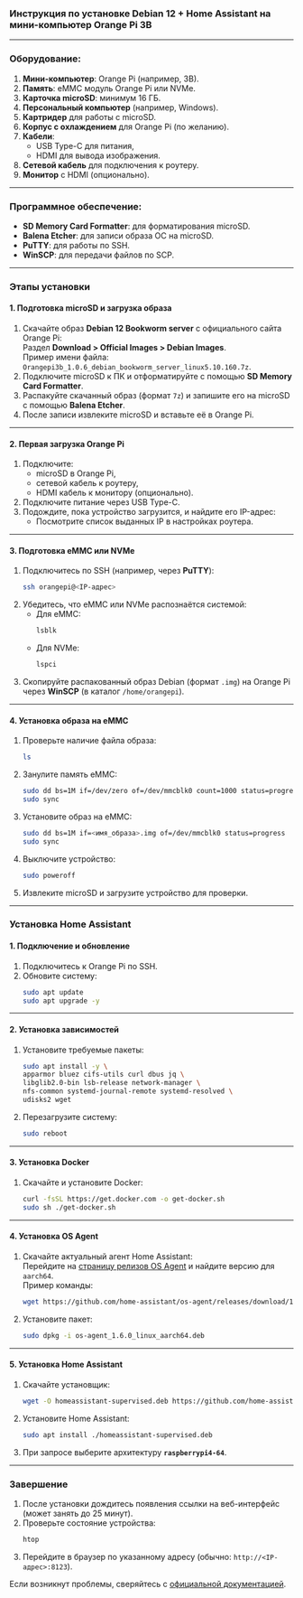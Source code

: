 ### Инструкция по установке Debian 12 + Home Assistant на мини-компьютер Orange Pi 3B

---

### Оборудование:
1. **Мини-компьютер**: Orange Pi (например, 3B).  
2. **Память**: eMMC модуль Orange Pi или NVMe.  
3. **Карточка microSD**: минимум 16 ГБ.  
4. **Персональный компьютер** (например, Windows).  
5. **Картридер** для работы с microSD.  
6. **Корпус с охлаждением** для Orange Pi (по желанию).  
7. **Кабели**:  
   - USB Type-C для питания,  
   - HDMI для вывода изображения.  
8. **Сетевой кабель** для подключения к роутеру.  
9. **Монитор** с HDMI (опционально).  

---

### Программное обеспечение:
- **SD Memory Card Formatter**: для форматирования microSD.  
- **Balena Etcher**: для записи образа ОС на microSD.  
- **PuTTY**: для работы по SSH.  
- **WinSCP**: для передачи файлов по SCP.  

---

### Этапы установки

#### 1. Подготовка microSD и загрузка образа
1. Скачайте образ **Debian 12 Bookworm server** с официального сайта Orange Pi:  
   Раздел **Download > Official Images > Debian Images**.  
   Пример имени файла: `Orangepi3b_1.0.6_debian_bookworm_server_linux5.10.160.7z`.  
2. Подключите microSD к ПК и отформатируйте с помощью **SD Memory Card Formatter**.  
3. Распакуйте скачанный образ (формат `7z`) и запишите его на microSD с помощью **Balena Etcher**.  
4. После записи извлеките microSD и вставьте её в Orange Pi.  

---

#### 2. Первая загрузка Orange Pi
1. Подключите:  
   - microSD в Orange Pi,  
   - сетевой кабель к роутеру,  
   - HDMI кабель к монитору (опционально).  
2. Подключите питание через USB Type-C.  
3. Подождите, пока устройство загрузится, и найдите его IP-адрес:  
   - Посмотрите список выданных IP в настройках роутера.  

---

#### 3. Подготовка eMMC или NVMe
1. Подключитесь по SSH (например, через **PuTTY**):  
   ```bash
   ssh orangepi@<IP-адрес>
   ```
2. Убедитесь, что eMMC или NVMe распознаётся системой:  
   - Для eMMC:  
     ```bash
     lsblk
     ```
   - Для NVMe:  
     ```bash
     lspci
     ```
3. Скопируйте распакованный образ Debian (формат `.img`) на Orange Pi через **WinSCP** (в каталог `/home/orangepi`).  

---

#### 4. Установка образа на eMMC
1. Проверьте наличие файла образа:  
   ```bash
   ls
   ```
2. Занулите память eMMC:  
   ```bash
   sudo dd bs=1M if=/dev/zero of=/dev/mmcblk0 count=1000 status=progress
   sudo sync
   ```
3. Установите образ на eMMC:  
   ```bash
   sudo dd bs=1M if=<имя_образа>.img of=/dev/mmcblk0 status=progress
   sudo sync
   ```
4. Выключите устройство:  
   ```bash
   sudo poweroff
   ```
5. Извлеките microSD и загрузите устройство для проверки.  

---

### Установка Home Assistant

#### 1. Подключение и обновление
1. Подключитесь к Orange Pi по SSH.  
2. Обновите систему:  
   ```bash
   sudo apt update
   sudo apt upgrade -y
   ```

---

#### 2. Установка зависимостей
1. Установите требуемые пакеты:  
   ```bash
   sudo apt install -y \
   apparmor bluez cifs-utils curl dbus jq \
   libglib2.0-bin lsb-release network-manager \
   nfs-common systemd-journal-remote systemd-resolved \
   udisks2 wget
   ```
2. Перезагрузите систему:  
   ```bash
   sudo reboot
   ```

---

#### 3. Установка Docker
1. Скачайте и установите Docker:  
   ```bash
   curl -fsSL https://get.docker.com -o get-docker.sh
   sudo sh ./get-docker.sh
   ```

---

#### 4. Установка OS Agent
1. Скачайте актуальный агент Home Assistant:  
   Перейдите на [страницу релизов OS Agent](https://github.com/home-assistant/os-agent/releases) и найдите версию для `aarch64`.  
   Пример команды:  
   ```bash
   wget https://github.com/home-assistant/os-agent/releases/download/1.6.0/os-agent_1.6.0_linux_aarch64.deb
   ```
2. Установите пакет:  
   ```bash
   sudo dpkg -i os-agent_1.6.0_linux_aarch64.deb
   ```

---

#### 5. Установка Home Assistant
1. Скачайте установщик:  
   ```bash
   wget -O homeassistant-supervised.deb https://github.com/home-assistant/supervised-installer/releases/latest/download/homeassistant-supervised.deb
   ```
2. Установите Home Assistant:  
   ```bash
   sudo apt install ./homeassistant-supervised.deb
   ```
3. При запросе выберите архитектуру **`raspberrypi4-64`**.  

---

### Завершение
1. После установки дождитесь появления ссылки на веб-интерфейс (может занять до 25 минут).  
2. Проверьте состояние устройства:  
   ```bash
   htop
   ```
3. Перейдите в браузер по указанному адресу (обычно: `http://<IP-адрес>:8123`).  

Если возникнут проблемы, сверяйтесь с [официальной документацией](https://www.home-assistant.io/installation/).
